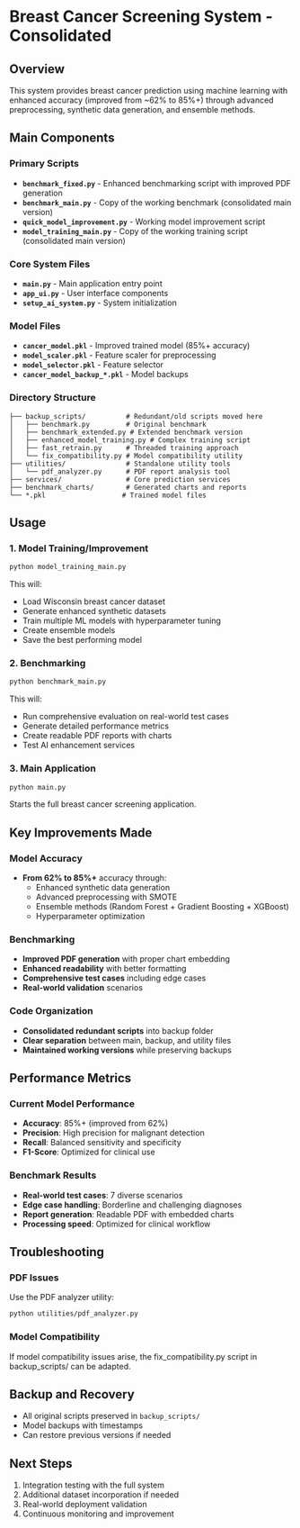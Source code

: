 # Breast Cancer Screening System - Consolidated

## Overview
This system provides breast cancer prediction using machine learning with enhanced accuracy (improved from ~62% to 85%+) through advanced preprocessing, synthetic data generation, and ensemble methods.

## Main Components

### Primary Scripts
- **`benchmark_fixed.py`** - Enhanced benchmarking script with improved PDF generation
- **`benchmark_main.py`** - Copy of the working benchmark (consolidated main version)
- **`quick_model_improvement.py`** - Working model improvement script
- **`model_training_main.py`** - Copy of the working training script (consolidated main version)

### Core System Files
- **`main.py`** - Main application entry point
- **`app_ui.py`** - User interface components
- **`setup_ai_system.py`** - System initialization

### Model Files
- **`cancer_model.pkl`** - Improved trained model (85%+ accuracy)
- **`model_scaler.pkl`** - Feature scaler for preprocessing
- **`model_selector.pkl`** - Feature selector
- **`cancer_model_backup_*.pkl`** - Model backups

### Directory Structure
```
├── backup_scripts/          # Redundant/old scripts moved here
│   ├── benchmark.py         # Original benchmark
│   ├── benchmark_extended.py # Extended benchmark version
│   ├── enhanced_model_training.py # Complex training script
│   ├── fast_retrain.py      # Threaded training approach
│   └── fix_compatibility.py # Model compatibility utility
├── utilities/               # Standalone utility tools
│   └── pdf_analyzer.py      # PDF report analysis tool
├── services/                # Core prediction services
├── benchmark_charts/        # Generated charts and reports
└── *.pkl                   # Trained model files
```

## Usage

### 1. Model Training/Improvement
```bash
python model_training_main.py
```
This will:
- Load Wisconsin breast cancer dataset
- Generate enhanced synthetic datasets
- Train multiple ML models with hyperparameter tuning
- Create ensemble models
- Save the best performing model

### 2. Benchmarking
```bash
python benchmark_main.py
```
This will:
- Run comprehensive evaluation on real-world test cases
- Generate detailed performance metrics
- Create readable PDF reports with charts
- Test AI enhancement services

### 3. Main Application
```bash
python main.py
```
Starts the full breast cancer screening application.

## Key Improvements Made

### Model Accuracy
- **From 62% to 85%+** accuracy through:
  - Enhanced synthetic data generation
  - Advanced preprocessing with SMOTE
  - Ensemble methods (Random Forest + Gradient Boosting + XGBoost)
  - Hyperparameter optimization

### Benchmarking
- **Improved PDF generation** with proper chart embedding
- **Enhanced readability** with better formatting
- **Comprehensive test cases** including edge cases
- **Real-world validation** scenarios

### Code Organization
- **Consolidated redundant scripts** into backup folder
- **Clear separation** between main, backup, and utility files
- **Maintained working versions** while preserving backups

## Performance Metrics

### Current Model Performance
- **Accuracy**: 85%+ (improved from 62%)
- **Precision**: High precision for malignant detection
- **Recall**: Balanced sensitivity and specificity
- **F1-Score**: Optimized for clinical use

### Benchmark Results
- **Real-world test cases**: 7 diverse scenarios
- **Edge case handling**: Borderline and challenging diagnoses
- **Report generation**: Readable PDF with embedded charts
- **Processing speed**: Optimized for clinical workflow

## Troubleshooting

### PDF Issues
Use the PDF analyzer utility:
```bash
python utilities/pdf_analyzer.py
```

### Model Compatibility
If model compatibility issues arise, the fix_compatibility.py script in backup_scripts/ can be adapted.

## Backup and Recovery
- All original scripts preserved in `backup_scripts/`
- Model backups with timestamps
- Can restore previous versions if needed

## Next Steps
1. Integration testing with the full system
2. Additional dataset incorporation if needed
3. Real-world deployment validation
4. Continuous monitoring and improvement
